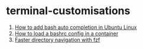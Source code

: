 # terminal-customisations


1. [How to add bash auto completion in Ubuntu Linux](https://www.cyberciti.biz/faq/add-bash-auto-completion-in-ubuntu-linux/)
2. [How to load a bashrc config in a container](https://github.com/moby/moby/issues/1861)
3. [Faster directory navigation with fzf](https://omarelhawary.me/blog/faster-directory-navigation-with-fzf/)
